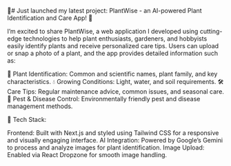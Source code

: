 🌱# Just launched my latest project: PlantWise - an AI-powered Plant Identification and Care App! 🌿



I’m excited to share PlantWise, a web application I developed using cutting-edge technologies to help plant enthusiasts, gardeners, and hobbyists easily identify plants and receive personalized care tips. Users can upload or snap a photo of a plant, and the app provides detailed information such as:




🌸 Plant Identification: Common and scientific names, plant family, and key characteristics.
💧 Growing Conditions: Light, water, and soil requirements.
🛠️ Care Tips: Regular maintenance advice, common issues, and seasonal care.
🦋 Pest & Disease Control: Environmentally friendly pest and disease management methods.





🔧 Tech Stack:

Frontend: Built with Next.js and styled using Tailwind CSS for a responsive and visually engaging interface.
AI Integration: Powered by Google’s Gemini  to process and analyze images for plant identification.
Image Upload: Enabled via React Dropzone for smooth image handling.

 
 
